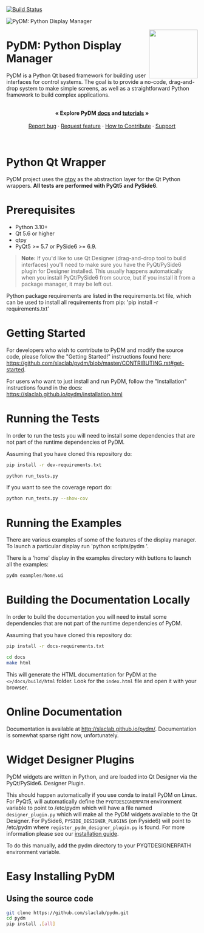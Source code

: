 [![Build Status](https://github.com/slaclab/pydm/actions/workflows/run-tests.yml/badge.svg?branch=master)](https://github.com/slaclab/pydm/actions/workflows/run-tests.yml)

![PyDM: Python Display Manager](pydm_banner_full.png)

<p>
  <img src="pydm_launcher/icons/pydm_128.png" width="128" height="128" align="right"/>
  <h1>PyDM: Python Display Manager</h1>
</p>

<p align="left">
  PyDM is a Python Qt based framework for building user interfaces for control systems.
  The goal is to provide a no-code, drag-and-drop system to make simple screens,
  as well as a straightforward Python framework to build complex applications.
  <br>
  <br>
</p>
<p align="center">
  <strong>« Explore PyDM <a href="https://slaclab.github.io/pydm/">docs</a> and <a href="https://slaclab.github.io/pydm/tutorials/index.html">tutorials</a> »</strong>
  <br>
  <br>
  <a href="https://github.com/slaclab/pydm/issues/new?template=bug-report.md">Report bug</a>
  ·
  <a href="https://github.com/slaclab/pydm/issues/new?template=feature-request.md&labels=request">Request feature</a>
  ·
  <a href="https://github.com/slaclab/pydm/blob/master/CONTRIBUTING.rst">How to Contribute</a>
  ·
  <a href="https://github.com/slaclab/pydm/blob/master/SUPPORT.md">Support</a>
</p>

<br>

# Python Qt Wrapper
PyDM project uses the [qtpy](https://github.com/spyder-ide/qtpy)
as the abstraction layer for the Qt Python wrappers.
**All tests are performed with PyQt5 and PySide6**.

# Prerequisites
* Python 3.10+
* Qt 5.6 or higher
* qtpy
* PyQt5 >= 5.7 or PySide6 >= 6.9.
> **Note:**
> If you'd like to use Qt Designer (drag-and-drop tool to build interfaces) you'll
> need to make sure you have the PyQt/PySide6 plugin for Designer installed. This usually
> happens automatically when you install PyQt/PySide6 from source, but if you install it
> from a package manager, it may be left out.

Python package requirements are listed in the requirements.txt file, which can
be used to install all requirements from pip: 'pip install -r requirements.txt'

# Getting Started
For developers who wish to contribute to PyDM and modify the source code, please follow the "Getting Started!"
instructions found here: https://github.com/slaclab/pydm/blob/master/CONTRIBUTING.rst#get-started.

For users who want to just install and run PyDM, follow the "Installation"
instructions found in the docs: https://slaclab.github.io/pydm/installation.html

# Running the Tests
In order to run the tests you will need to install some dependencies that are
not part of the runtime dependencies of PyDM.

Assuming that you have cloned this repository do:

```bash
pip install -r dev-requirements.txt

python run_tests.py
```

If you want to see the coverage report do:
```bash
python run_tests.py --show-cov
```

# Running the Examples
There are various examples of some of the features of the display manager.
To launch a particular display run 'python scripts/pydm <filename>'.

There is a 'home' display in the examples directory with buttons to launch all
the examples:
```python
pydm examples/home.ui
```

# Building the Documentation Locally
In order to build the documentation you will need to install some dependencies
that are not part of the runtime dependencies of PyDM.

Assuming that you have cloned this repository do:

```bash
pip install -r docs-requirements.txt

cd docs
make html
```

This will generate the HTML documentation for PyDM at the `<>/docs/build/html`
folder. Look for the `index.html` file and open it with your browser.

# Online Documentation

Documentation is available at http://slaclab.github.io/pydm/.  Documentation is
somewhat sparse right now, unfortunately.

# Widget Designer Plugins
PyDM widgets are written in Python, and are loaded into Qt Designer via the PyQt/PySide6.
Designer Plugin.

This should happen automatically if you use conda to install PyDM on Linux.
For PyQt5, will automatically define the `PYQTDESIGNERPATH` environment variable to point to /etc/pydm which
will have a file named `designer_plugin.py`  which will make all the PyDM widgets available to the Qt Designer.
For PySide6, `PYSIDE_DESIGNER_PLUGINS` (on Pyside6) will point to /etc/pydm where `register_pydm_designer_plugin.py` is found.
For more information please see our <a href="https://slaclab.github.io/pydm/installation.html">installation guide</a>.

To do this manually, add the pydm directory to your PYQTDESIGNERPATH environment variable.

# Easy Installing PyDM
## Using the source code
```sh
git clone https://github.com/slaclab/pydm.git
cd pydm
pip install .[all]
```

